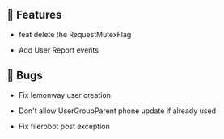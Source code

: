 ## 🚀 Features

- feat delete the RequestMutexFlag

- Add User Report events


## 🐛 Bugs

- Fix lemonway user creation

- Don't allow UserGroupParent phone update if already used

- Fix filerobot post exception